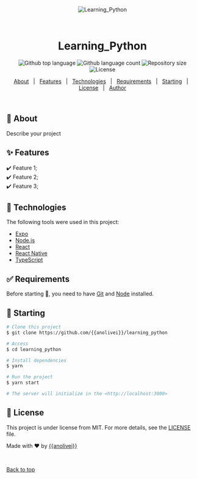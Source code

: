 <div align="center" id="top"> 
  <img src="./.github/app.gif" alt="Learning_Python" />

  &#xa0;

  <!-- <a href="https://learning_python.netlify.app">Demo</a> -->
</div>

<h1 align="center">Learning_Python</h1>

<p align="center">
  <img alt="Github top language" src="https://img.shields.io/github/languages/top/{{anolivei}}/learning_python?color=56BEB8">

  <img alt="Github language count" src="https://img.shields.io/github/languages/count/{{anolivei}}/learning_python?color=56BEB8">

  <img alt="Repository size" src="https://img.shields.io/github/repo-size/{{anolivei}}/learning_python?color=56BEB8">

  <img alt="License" src="https://img.shields.io/github/license/{{anolivei}}/learning_python?color=56BEB8">

  <!-- <img alt="Github issues" src="https://img.shields.io/github/issues/{{YOUR_GITHUB_USERNAME}}/learning_python?color=56BEB8" /> -->

  <!-- <img alt="Github forks" src="https://img.shields.io/github/forks/{{YOUR_GITHUB_USERNAME}}/learning_python?color=56BEB8" /> -->

  <!-- <img alt="Github stars" src="https://img.shields.io/github/stars/{{YOUR_GITHUB_USERNAME}}/learning_python?color=56BEB8" /> -->
</p>

<!-- Status -->

<!-- <h4 align="center"> 
	🚧  Learning_Python 🚀 Under construction...  🚧
</h4> 

<hr> -->

<p align="center">
  <a href="#dart-about">About</a> &#xa0; | &#xa0; 
  <a href="#sparkles-features">Features</a> &#xa0; | &#xa0;
  <a href="#rocket-technologies">Technologies</a> &#xa0; | &#xa0;
  <a href="#white_check_mark-requirements">Requirements</a> &#xa0; | &#xa0;
  <a href="#checkered_flag-starting">Starting</a> &#xa0; | &#xa0;
  <a href="#memo-license">License</a> &#xa0; | &#xa0;
  <a href="https://github.com/{{YOUR_GITHUB_USERNAME}}" target="_blank">Author</a>
</p>

<br>

## :dart: About ##

Describe your project

## :sparkles: Features ##

:heavy_check_mark: Feature 1;\
:heavy_check_mark: Feature 2;\
:heavy_check_mark: Feature 3;

## :rocket: Technologies ##

The following tools were used in this project:

- [Expo](https://expo.io/)
- [Node.js](https://nodejs.org/en/)
- [React](https://pt-br.reactjs.org/)
- [React Native](https://reactnative.dev/)
- [TypeScript](https://www.typescriptlang.org/)

## :white_check_mark: Requirements ##

Before starting :checkered_flag:, you need to have [Git](https://git-scm.com) and [Node](https://nodejs.org/en/) installed.

## :checkered_flag: Starting ##

```bash
# Clone this project
$ git clone https://github.com/{{anolivei}}/learning_python

# Access
$ cd learning_python

# Install dependencies
$ yarn

# Run the project
$ yarn start

# The server will initialize in the <http://localhost:3000>
```

## :memo: License ##

This project is under license from MIT. For more details, see the [LICENSE](LICENSE.md) file.


Made with :heart: by <a href="https://github.com/{{anolivei}}" target="_blank">{{anolivei}}</a>

&#xa0;

<a href="#top">Back to top</a>

